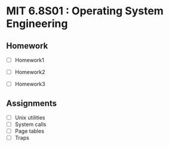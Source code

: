 # MIT 6.8S01 : Operating System Engineering

## Homework
- [ ] Homework1
- [ ] Homework2
- [ ] Homework3


## Assignments
- [ ] Unix utilities
- [ ] System calls
- [ ] Page tables
- [ ] Traps
